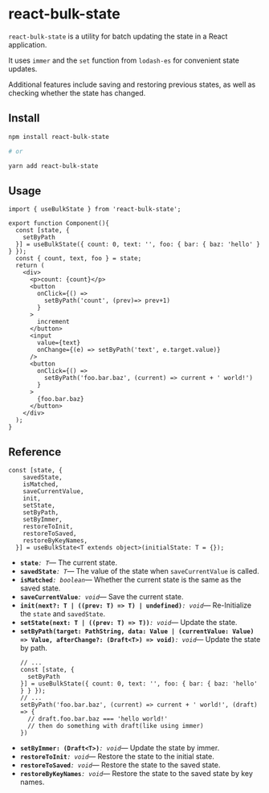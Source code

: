 # react-bulk-state

`react-bulk-state` is a utility for batch updating the state in a React application.

It uses `immer` and the `set` function from `lodash-es` for convenient state updates.

Additional features include saving and restoring previous states, as well as checking whether the state has changed.

## Install

```bash
npm install react-bulk-state

# or

yarn add react-bulk-state
```

## Usage

```tsx
import { useBulkState } from 'react-bulk-state';

export function Component(){
  const [state, {
    setByPath
  }] = useBulkState({ count: 0, text: '', foo: { bar: { baz: 'hello' } } });
  const { count, text, foo } = state;
  return (
    <div>
      <p>count: {count}</p>
      <button
        onClick={() =>
          setByPath('count', (prev)=> prev+1)
        }
      >
        increment
      </button>
      <input
        value={text}
        onChange={(e) => setByPath('text', e.target.value)}
      />
      <button
        onClick={() =>
          setByPath('foo.bar.baz', (current) => current + ' world!')
        }
      >
        {foo.bar.baz}
      </button>
    </div>
  );
}
```

## Reference
```tsx
const [state, {
    savedState,
    isMatched,
    saveCurrentValue,
    init,
    setState,
    setByPath,
    setByImmer,
    restoreToInit,
    restoreToSaved,
    restoreByKeyNames,
  }] = useBulkState<T extends object>(initialState: T = {});
  ```

  - **`state`**_`: T`_&mdash; The current state.
  - **`savedState`**_`: T`_&mdash; The value of the state when `saveCurrentValue` is called.
  - **`isMatched`**_`: boolean`_&mdash; Whether the current state is the same as the saved state.
  - **`saveCurrentValue`**_`: void`_&mdash; Save the current state.
  - **`init(next?: T | ((prev: T) => T) | undefined)`**_`: void`_&mdash; Re-Initialize the `state` and `savedState`.
  - **`setState(next: T | ((prev: T) => T))`**_`: void`_&mdash; Update the state.
  - **`setByPath(target: PathString, data: Value | (currentValue: Value) => Value, afterChange?: (Draft<T>) => void)`**_`: void`_&mdash; 
    Update the state by path.
    ```tsx
    // ...
    const [state, {
      setByPath
    }] = useBulkState({ count: 0, text: '', foo: { bar: { baz: 'hello' } } });
    // ...
    setByPath('foo.bar.baz', (current) => current + ' world!', (draft) => {
      // draft.foo.bar.baz === 'hello world!'
      // then do something with draft(like using immer)
    })
    ```
  - **`setByImmer: (Draft<T>)`**_`: void`_&mdash; Update the state by immer.
  - **`restoreToInit`**_`: void`_&mdash; Restore the state to the initial state.
  - **`restoreToSaved`**_`: void`_&mdash; Restore the state to the saved state.
  - **`restoreByKeyNames`**_`: void`_&mdash; Restore the state to the saved state by key names.
